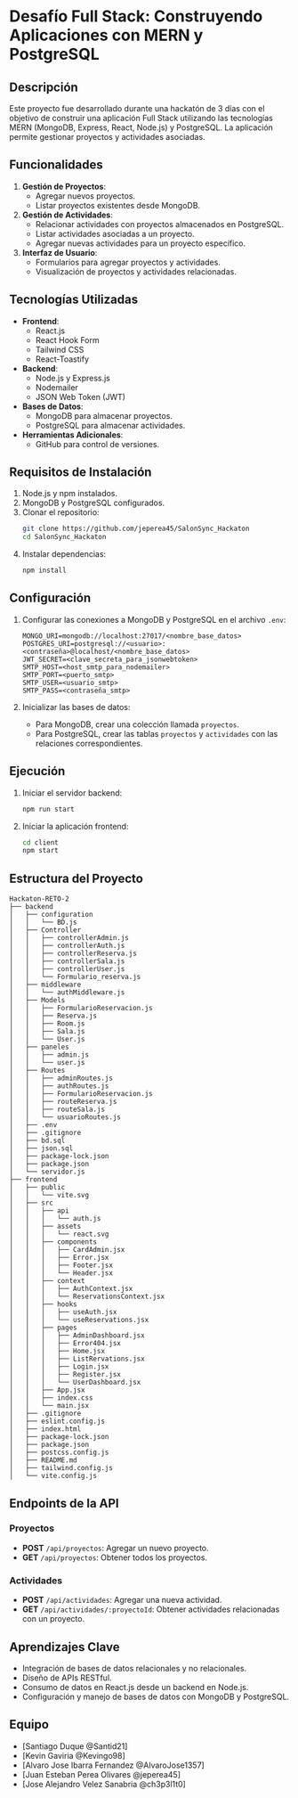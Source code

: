 # Desafío Full Stack: Construyendo Aplicaciones con MERN y PostgreSQL

## Descripción

Este proyecto fue desarrollado durante una hackatón de 3 días con el objetivo de construir una aplicación Full Stack utilizando las tecnologías MERN (MongoDB, Express, React, Node.js) y PostgreSQL. La aplicación permite gestionar proyectos y actividades asociadas.

## Funcionalidades

1. **Gestión de Proyectos**:
   - Agregar nuevos proyectos.
   - Listar proyectos existentes desde MongoDB.
2. **Gestión de Actividades**:
   - Relacionar actividades con proyectos almacenados en PostgreSQL.
   - Listar actividades asociadas a un proyecto.
   - Agregar nuevas actividades para un proyecto específico.
3. **Interfaz de Usuario**:
   - Formularios para agregar proyectos y actividades.
   - Visualización de proyectos y actividades relacionadas.

## Tecnologías Utilizadas

- **Frontend**:
  - React.js
  - React Hook Form
  - Tailwind CSS
  - React-Toastify
- **Backend**:
  - Node.js y Express.js
  - Nodemailer
  - JSON Web Token (JWT)
- **Bases de Datos**:
  - MongoDB para almacenar proyectos.
  - PostgreSQL para almacenar actividades.
- **Herramientas Adicionales**:
  - GitHub para control de versiones.

## Requisitos de Instalación

1. Node.js y npm instalados.
2. MongoDB y PostgreSQL configurados.
3. Clonar el repositorio:
   ```bash
   git clone https://github.com/jeperea45/SalonSync_Hackaton
   cd SalonSync_Hackaton
   ```
4. Instalar dependencias:
   ```bash
   npm install
   ```

## Configuración

1. Configurar las conexiones a MongoDB y PostgreSQL en el archivo `.env`:

   ```
   MONGO_URI=mongodb://localhost:27017/<nombre_base_datos>
   POSTGRES_URI=postgresql://<usuario>:<contraseña>@localhost/<nombre_base_datos>
   JWT_SECRET=<clave_secreta_para_jsonwebtoken>
   SMTP_HOST=<host_smtp_para_nodemailer>
   SMTP_PORT=<puerto_smtp>
   SMTP_USER=<usuario_smtp>
   SMTP_PASS=<contraseña_smtp>
   ```

2. Inicializar las bases de datos:
   - Para MongoDB, crear una colección llamada `proyectos`.
   - Para PostgreSQL, crear las tablas `proyectos` y `actividades` con las relaciones correspondientes.

## Ejecución

1. Iniciar el servidor backend:
   ```bash
   npm run start
   ```
2. Iniciar la aplicación frontend:
   ```bash
   cd client
   npm start
   ```

## Estructura del Proyecto

```
Hackaton-RETO-2
├── backend
│   ├── configuration
│   │   └── BD.js
│   ├── Controller
│   │   ├── controllerAdmin.js
│   │   ├── controllerAuth.js
│   │   ├── controllerReserva.js
│   │   ├── controllerSala.js
│   │   ├── controllerUser.js
│   │   └── Formulario_reserva.js
│   ├── middleware
│   │   └── authMiddleware.js
│   ├── Models
│   │   ├── FormularioReservacion.js
│   │   ├── Reserva.js
│   │   ├── Room.js
│   │   ├── Sala.js
│   │   └── User.js
│   ├── paneles
│   │   ├── admin.js
│   │   └── user.js
│   ├── Routes
│   │   ├── adminRoutes.js
│   │   ├── authRoutes.js
│   │   ├── FormularioReservacion.js
│   │   ├── routeReserva.js
│   │   ├── routeSala.js
│   │   └── usuarioRoutes.js
│   ├── .env
│   ├── .gitignore
│   ├── bd.sql
│   ├── json.sql
│   ├── package-lock.json
│   ├── package.json
│   └── servidor.js
├── frontend
│   ├── public
│   │   └── vite.svg
│   ├── src
│   │   ├── api
│   │   │   └── auth.js
│   │   ├── assets
│   │   │   └── react.svg
│   │   ├── components
│   │   │   ├── CardAdmin.jsx
│   │   │   ├── Error.jsx
│   │   │   ├── Footer.jsx
│   │   │   └── Header.jsx
│   │   ├── context
│   │   │   ├── AuthContext.jsx
│   │   │   └── ReservationsContext.jsx
│   │   ├── hooks
│   │   │   ├── useAuth.jsx
│   │   │   └── useReservations.jsx
│   │   ├── pages
│   │   │   ├── AdminDashboard.jsx
│   │   │   ├── Error404.jsx
│   │   │   ├── Home.jsx
│   │   │   ├── ListRervations.jsx
│   │   │   ├── Login.jsx
│   │   │   ├── Register.jsx
│   │   │   └── UserDashboard.jsx
│   │   ├── App.jsx
│   │   ├── index.css
│   │   └── main.jsx
│   ├── .gitignore
│   ├── eslint.config.js
│   ├── index.html
│   ├── package-lock.json
│   ├── package.json
│   ├── postcss.config.js
│   ├── README.md
│   ├── tailwind.config.js
│   └── vite.config.js
```

## Endpoints de la API

### Proyectos

- **POST** `/api/proyectos`: Agregar un nuevo proyecto.
- **GET** `/api/proyectos`: Obtener todos los proyectos.

### Actividades

- **POST** `/api/actividades`: Agregar una nueva actividad.
- **GET** `/api/actividades/:proyectoId`: Obtener actividades relacionadas con un proyecto.

## Aprendizajes Clave

- Integración de bases de datos relacionales y no relacionales.
- Diseño de APIs RESTful.
- Consumo de datos en React.js desde un backend en Node.js.
- Configuración y manejo de bases de datos con MongoDB y PostgreSQL.

## Equipo

- [Santiago Duque @Santid21]
- [Kevin Gaviria @Kevingo98]
- [Alvaro Jose Ibarra Fernandez @AlvaroJose1357]
- [Juan Esteban Perea Olivares @jeperea45]
- [Jose Alejandro Velez Sanabria @ch3p3l1t0]

